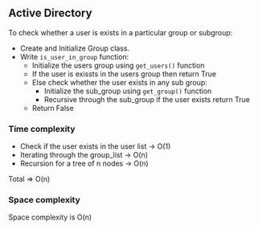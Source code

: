 ## Active Directory

To check whether a user is exists in a particular group or subgroup: 
* Create and Initialize Group class.
* Write `is_user_in_group` function:
    * Initialize the users group using `get_users()` function 
    * If the user is exissts in the users group then return True
    * Else check whether the user exists in any sub group:
        * Initialize the sub_group using `get_group()` function
        * Recursive through the sub_group if the user exists return True
    * Return False
    


### Time complexity
* Check if the user exists in the user list -> O(1)
* Iterating through the group_list -> O(n)
* Recursion for a tree of n nodes -> O(n)

Total => O(n)

### Space complexity
Space complexity is O(n) 


```python

```
